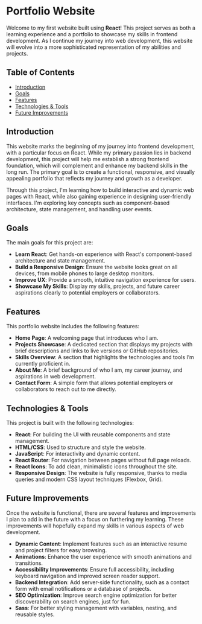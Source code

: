 # Portfolio Website

Welcome to my first website built using **React**! This project serves as both a learning experience and a portfolio to showcase my skills in frontend development. As I continue my journey into web development, this website will evolve into a more sophisticated representation of my abilities and projects.

## Table of Contents
- [Introduction](#introduction)
- [Goals](#goals)
- [Features](#features)
- [Technologies & Tools](#technologies-tools)
- [Future Improvements](#future-improvements)

## Introduction

This website marks the beginning of my journey into frontend development, with a particular focus on React. While my primary passion lies in backend development, this project will help me establish a strong frontend foundation, which will complement and enhance my backend skills in the long run. The primary goal is to create a functional, responsive, and visually appealing portfolio that reflects my journey and growth as a developer.

Through this project, I'm learning how to build interactive and dynamic web pages with React, while also gaining experience in designing user-friendly interfaces. I'm exploring key concepts such as component-based architecture, state management, and handling user events.

## Goals

The main goals for this project are:

- **Learn React**: Get hands-on experience with React's component-based architecture and state management.
- **Build a Responsive Design**: Ensure the website looks great on all devices, from mobile phones to large desktop monitors.
- **Improve UX**: Provide a smooth, intuitive navigation experience for users.
- **Showcase My Skills**: Display my skills, projects, and future career aspirations clearly to potential employers or collaborators.
  
## Features

This portfolio website includes the following features:

- **Home Page**: A welcoming page that introduces who I am.
- **Projects Showcase**: A dedicated section that displays my projects with brief descriptions and links to live versions or GitHub repositories.
- **Skills Overview**: A section that highlights the technologies and tools I’m currently proficient in.
- **About Me**: A brief background of who I am, my career journey, and aspirations in web development.
- **Contact Form**: A simple form that allows potential employers or collaborators to reach out to me directly.

## Technologies & Tools

This project is built with the following technologies:

- **React**: For building the UI with reusable components and state management.
- **HTML/CSS**: Used to structure and style the website.
- **JavaScript**: For interactivity and dynamic content.
- **React Router**: For navigation between pages without full page reloads.
- **React Icons**: To add clean, minimalistic icons throughout the site.
- **Responsive Design**: The website is fully responsive, thanks to media queries and modern CSS layout techniques (Flexbox, Grid).

## Future Improvements

Once the website is functional, there are several features and improvements I plan to add in the future with a focus on furthering my learning. These improvements will hopefully expand my skills in various aspects of web development.

- **Dynamic Content**: Implement features such as an interactive resume and project filters for easy browsing.
- **Animations**: Enhance the user experience with smooth animations and transitions.
- **Accessibility Improvements**: Ensure full accessibility, including keyboard navigation and improved screen reader support.
- **Backend Integration**: Add server-side functionality, such as a contact form with email notifications or a database of projects.
- **SEO Optimization**: Improve search engine optimization for better discoverability on search engines, just for fun.
- **Sass**: For better styling management with variables, nesting, and reusable styles.
